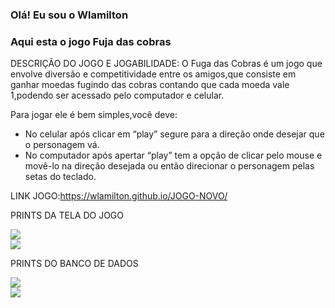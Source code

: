 ### Olá! Eu sou o Wlamilton

### Aqui esta o jogo Fuja das cobras

<a>DESCRIÇÃO DO JOGO E JOGABILIDADE:<a/> O Fuga das Cobras é um jogo que envolve diversão e competitividade entre os amigos,que consiste em ganhar moedas fugindo das cobras contando que cada moeda vale 1,podendo ser acessado pelo computador e celular.

Para jogar ele é bem simples,você deve:
* No celular após clicar em “play” segure para a direção onde desejar que o personagem vá.
* No computador após apertar “play” tem a opção de clicar pelo mouse e movê-lo na direção desejada ou então direcionar o personagem pelas setas do teclado.

<a>LINK JOGO:<a/>https://wlamilton.github.io/JOGO-NOVO/

<a>PRINTS DA TELA DO JOGO<a/>

<img src="https://github.com/wlamilton/JOGO-NOVO/assets/164428034/01130b57-0ed5-4a8a-a245-85a2e726defb">
<br>
<img src="https://github.com/wlamilton/JOGO-NOVO/assets/164428034/385cf185-74f2-470d-ae9d-7dada5f23358">
<br>

<a>PRINTS DO BANCO DE DADOS<a/>

<img src="https://github.com/wlamilton/JOGO-NOVO/assets/164428034/0c534134-7845-4e62-8e4b-3a6c7f8a94d4">
<br>
<img src="https://github.com/wlamilton/JOGO-NOVO/assets/164428034/8f4357f5-df81-4e44-be02-b8923065b459">
